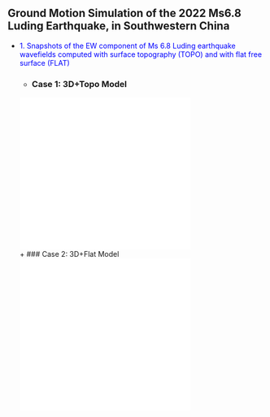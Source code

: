 ## Ground Motion Simulation of the 2022 Ms6.8 Luding Earthquake, in Southwestern China

 + <font color=blue siez=5>1. Snapshots of the EW component of Ms 6.8 Luding earthquake wavefields computed with surface topography (TOPO) and with flat free surface (FLAT)</font>

   + ### Case 1: 3D+Topo Model
    <iframe src="//player.bilibili.com/player.html?aid=873028275&bvid=BV1zN4y1X7BK&cid=1255775927&page=1&high_quality=1" allowfullscreen="allowfullscreen" width="70%" height="300" scrolling="no" frameborder="0" sandbox="allow-top-navigation allow-same-origin allow-forms allow-scripts"> </iframe> <br>
   + ### Case 2: 3D+Flat Model
    <iframe src="//player.bilibili.com/player.html?aid=318097476&bvid=BV1mP411h72N&cid=1255843934&page=1&high_quality=2" allowfullscreen="allowfullscreen" width="70%" height="300" scrolling="no" frameborder="0" sandbox="allow-top-navigation allow-same-origin allow-forms allow-scripts"> </iframe>


